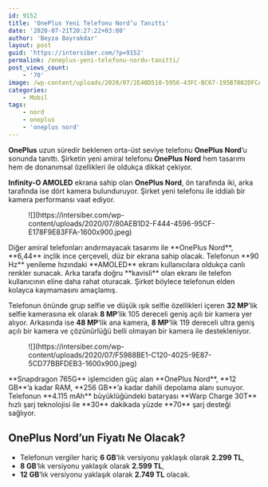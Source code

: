 ```yaml
---
id: 9152
title: 'OnePlus Yeni Telefonu Nord’u Tanıttı'
date: '2020-07-21T20:27:22+03:00'
author: 'Beyza Bayrakdar'
layout: post
guid: 'https://intersiber.com/?p=9152'
permalink: /oneplus-yeni-telefonu-nordu-tanitti/
post_views_count:
    - '70'
image: /wp-content/uploads/2020/07/2E40D510-5956-43FC-BC67-195B7802DFCA.jpeg
categories:
    - Mobil
tags:
    - nord
    - oneplus
    - 'oneplus nord'
---
```


**OnePlus** uzun süredir beklenen orta-üst seviye telefonu **OnePlus Nord**’u sonunda tanıttı. Şirketin yeni amiral telefonu **OnePlus Nord** hem tasarımı hem de donanımsal özellikleri ile oldukça dikkat çekiyor.

**Infinity-O AMOLED** ekrana sahip olan **OnePlus Nord**, ön tarafında iki, arka tarafında ise dört kamera bulunduruyor. Şirket yeni telefonu ile iddialı bir kamera performansı vaat ediyor.

<figure class="wp-block-image size-large">![](https://intersiber.com/wp-content/uploads/2020/07/80AEB1D2-F444-4596-95CF-E178F9E83FFA-1600x900.jpeg)</figure>Diğer amiral telefonları andırmayacak tasarımı ile **OnePlus Nord**, **6,44** inçlik ince çerçeveli, düz bir ekrana sahip olacak. Telefonun **90 Hz** yenileme hızındaki **AMOLED** ekranı kullanıcılara oldukça canlı renkler sunacak. Arka tarafa doğru **kavisli** olan ekranı ile telefon kullanıcının eline daha rahat oturacak. Şirket böylece telefonun elden kolayca kaymamasını amaçlamış.

Telefonun önünde grup selfie ve düşük ışık selfie özellikleri içeren **32 MP**’lik selfie kamerasına ek olarak **8 MP**’lik 105 dereceli geniş açılı bir kamera yer alıyor. Arkasında ise **48 MP**‘lik ana kamera, **8 MP**’lik 119 dereceli ultra geniş açılı bir kamera ve çözünürlüğü belli olmayan bir kamera ile destekleniyor.

<figure class="wp-block-image size-large">![](https://intersiber.com/wp-content/uploads/2020/07/F5988BE1-C120-4025-9E87-5CD77BBFDEB3-1600x900.jpeg)</figure>**Snapdragon 765G** işlemciden güç alan **OnePlus Nord**, **12 GB**’a kadar RAM, **256 GB**’a kadar dahili depolama alanı sunuyor. Telefonun **4.115 mAh** büyüklüğündeki bataryası **Warp Charge 30T** hızlı şarj teknolojisi ile **30** dakikada yüzde **70** şarj desteği sağlıyor.

## OnePlus Nord’un Fiyatı Ne Olacak?

- Telefonun vergiler hariç **6 GB**‘lık versiyonu yaklaşık olarak **2.299 TL**,
- **8 GB**‘lık versiyonu yaklaşık olarak **2.599 TL**,
- **12 GB**‘lık versiyonu yaklaşık olarak **2.749 TL** olacak.